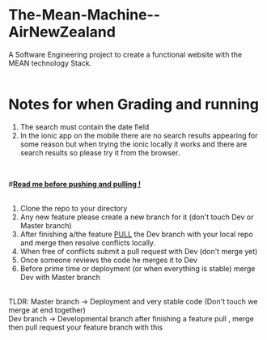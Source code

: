 # The-Mean-Machine--AirNewZealand <br>
A Software Engineering project to create a functional website with the MEAN technology Stack. <br>
<br>
# Notes for when Grading and running <br>
1) The search must contain the date field <br>
2) In the ionic app on the mobile there are no search results appearing for some reason but when trying the ionic locally it works and there are search results so please try it from the browser. <br>

<br>

#<b><u>Read me before pushing and pulling !</u></b><br><br>
1) Clone the repo to your directory<br>
2) Any new feature please create a new branch for it (don't touch Dev or Master branch)<br>
3) After finishing a/the feature <u>PULL</u> the Dev branch with your local repo and merge then resolve conflicts locally.<br>
4) When free of conflicts submit a pull request with Dev (don't merge yet) <br>
5) Once someone reviews the code he merges it to Dev <br>
6) Before prime time or deployment (or when everything is stable) merge Dev with Master branch<br>
<br>
TLDR: Master branch -> Deployment and very stable code (Don't touch we merge at end together) <br>
      Dev branch -> Developmental branch after finishing a feature pull , merge then pull request your feature branch with this <br>
